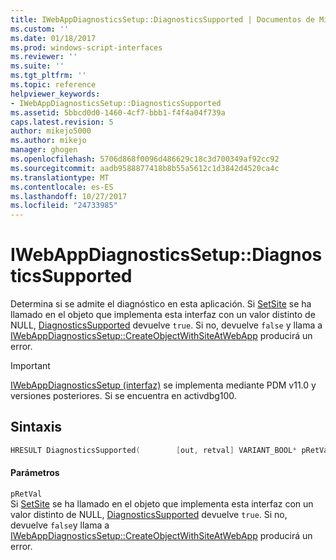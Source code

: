 ```yaml
---
title: IWebAppDiagnosticsSetup::DiagnosticsSupported | Documentos de Microsoft
ms.custom: ''
ms.date: 01/18/2017
ms.prod: windows-script-interfaces
ms.reviewer: ''
ms.suite: ''
ms.tgt_pltfrm: ''
ms.topic: reference
helpviewer_keywords:
- IWebAppDiagnosticsSetup::DiagnosticsSupported
ms.assetid: 5bbcd0d0-1460-4cf7-bbb1-f4f4a04f739a
caps.latest.revision: 5
author: mikejo5000
ms.author: mikejo
manager: ghogen
ms.openlocfilehash: 5706d868f0096d486629c18c3d700349af92cc92
ms.sourcegitcommit: aadb9588877418b8b55a5612c1d3842d4520ca4c
ms.translationtype: MT
ms.contentlocale: es-ES
ms.lasthandoff: 10/27/2017
ms.locfileid: "24733985"
---
```

# <a name="iwebappdiagnosticssetupdiagnosticssupported"></a>IWebAppDiagnosticsSetup::DiagnosticsSupported
Determina si se admite el diagnóstico en esta aplicación. Si [SetSite](http://go.microsoft.com/fwlink/?LinkId=232439) se ha llamado en el objeto que implementa esta interfaz con un valor distinto de NULL, [DiagnosticsSupported](../../winscript/reference/iwebappdiagnosticssetup-diagnosticssupported.md) devuelve `true`. Si no, devuelve `false` y llama a [IWebAppDiagnosticsSetup::CreateObjectWithSiteAtWebApp](../../winscript/reference/iwebappdiagnosticssetup-createobjectwithsiteatwebapp.md) producirá un error.  
  
> [!IMPORTANT]
>  [IWebAppDiagnosticsSetup (interfaz)](../../winscript/reference/iwebappdiagnosticssetup-interface.md) se implementa mediante PDM v11.0 y versiones posteriores. Si se encuentra en activdbg100.  
  
## <a name="syntax"></a>Sintaxis  
  
```cpp  
HRESULT DiagnosticsSupported(        [out, retval] VARIANT_BOOL* pRetVal        );  
```  
  
#### <a name="parameters"></a>Parámetros  
 `pRetVal`  
 Si [SetSite](http://go.microsoft.com/fwlink/?LinkId=232439) se ha llamado en el objeto que implementa esta interfaz con un valor distinto de NULL, [DiagnosticsSupported](../../winscript/reference/iwebappdiagnosticssetup-diagnosticssupported.md) devuelve `true`. Si no, devuelve `false`y llama a [IWebAppDiagnosticsSetup::CreateObjectWithSiteAtWebApp](../../winscript/reference/iwebappdiagnosticssetup-createobjectwithsiteatwebapp.md) producirá un error.